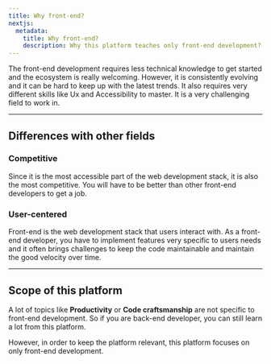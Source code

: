 ```yaml
---
title: Why front-end?
nextjs:
  metadata:
    title: Why front-end?
    description: Why this platform teaches only front-end development?
---
```


The front-end development requires less technical knowledge to get started and the ecosystem is really welcoming. However, it is consistently evolving and it can be hard to keep up with the latest trends. It also requires very different skills like Ux and Accessibility to master. It is a very challenging field to work in.

---

## Differences with other fields

### Competitive

Since it is the most accessible part of the web development stack, it is also the most competitive. You will have to be better than other front-end developers to get a job.

### User-centered

Front-end is the web development stack that users interact with. As a front-end developer, you have to implement features very specific to users needs and it often brings challenges to keep the code maintainable and maintain the good velocity over time.

---

## Scope of this platform

A lot of topics like **Productivity** or **Code craftsmanship** are not specific to front-end development. So if you are back-end developer, you can still learn a lot from this platform.

However, in order to keep the platform relevant, this platform focuses on only front-end development.
